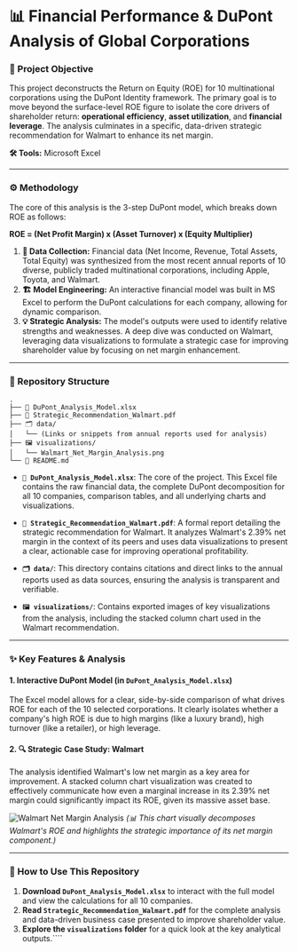 # 📊 Financial Performance & DuPont Analysis of Global Corporations

### 🎯 Project Objective
This project deconstructs the Return on Equity (ROE) for 10 multinational corporations using the DuPont Identity framework. The primary goal is to move beyond the surface-level ROE figure to isolate the core drivers of shareholder return: **operational efficiency**, **asset utilization**, and **financial leverage**. The analysis culminates in a specific, data-driven strategic recommendation for Walmart to enhance its net margin.

**🛠️ Tools:** Microsoft Excel

---

### ⚙️ Methodology

The core of this analysis is the 3-step DuPont model, which breaks down ROE as follows:

**ROE = (Net Profit Margin) x (Asset Turnover) x (Equity Multiplier)**

1.  **📄 Data Collection:** Financial data (Net Income, Revenue, Total Assets, Total Equity) was synthesized from the most recent annual reports of 10 diverse, publicly traded multinational corporations, including Apple, Toyota, and Walmart.
2.  **🏗️ Model Engineering:** An interactive financial model was built in MS Excel to perform the DuPont calculations for each company, allowing for dynamic comparison.
3.  **💡 Strategic Analysis:** The model's outputs were used to identify relative strengths and weaknesses. A deep dive was conducted on Walmart, leveraging data visualizations to formulate a strategic case for improving shareholder value by focusing on net margin enhancement.

---

### 📂 Repository Structure

```
.
├── 📝 DuPont_Analysis_Model.xlsx
├── 📄 Strategic_Recommendation_Walmart.pdf
├── 🗂️ data/
│   └── (Links or snippets from annual reports used for analysis)
├── 🖼️ visualizations/
│   └── Walmart_Net_Margin_Analysis.png
└── 📖 README.md
```

*   **`📝 DuPont_Analysis_Model.xlsx`**: The core of the project. This Excel file contains the raw financial data, the complete DuPont decomposition for all 10 companies, comparison tables, and all underlying charts and visualizations.

*   **`📄 Strategic_Recommendation_Walmart.pdf`**: A formal report detailing the strategic recommendation for Walmart. It analyzes Walmart's 2.39% net margin in the context of its peers and uses data visualizations to present a clear, actionable case for improving operational profitability.

*   **`🗂️ data/`**: This directory contains citations and direct links to the annual reports used as data sources, ensuring the analysis is transparent and verifiable.

*   **`🖼️ visualizations/`**: Contains exported images of key visualizations from the analysis, including the stacked column chart used in the Walmart recommendation.

---

### ✨ Key Features & Analysis

#### 1. Interactive DuPont Model (in `DuPont_Analysis_Model.xlsx`)
The Excel model allows for a clear, side-by-side comparison of what drives ROE for each of the 10 selected corporations. It clearly isolates whether a company's high ROE is due to high margins (like a luxury brand), high turnover (like a retailer), or high leverage.

#### 2. 🔍 Strategic Case Study: Walmart
The analysis identified Walmart's low net margin as a key area for improvement. A stacked column chart visualization was created to effectively communicate how even a marginal increase in its 2.39% net margin could significantly impact its ROE, given its massive asset base.

![Walmart Net Margin Analysis](visualizations/Walmart_Net_Margin_Analysis.png)
*(📊 This chart visually decomposes Walmart's ROE and highlights the strategic importance of its net margin component.)*

---

### 🧭 How to Use This Repository

1.  **Download `DuPont_Analysis_Model.xlsx`** to interact with the full model and view the calculations for all 10 companies.
2.  **Read `Strategic_Recommendation_Walmart.pdf`** for the complete analysis and data-driven business case presented to improve shareholder value.
3.  **Explore the `visualizations` folder** for a quick look at the key analytical outputs.````
